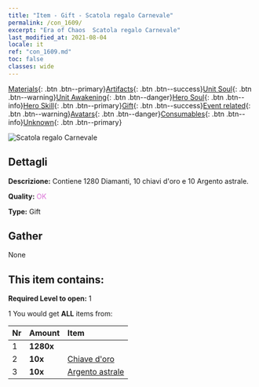 ```yaml
---
title: "Item - Gift - Scatola regalo Carnevale"
permalink: /con_1609/
excerpt: "Era of Chaos  Scatola regalo Carnevale"
last_modified_at: 2021-08-04
locale: it
ref: "con_1609.md"
toc: false
classes: wide
---
```

 [Materials](/ItemsIT/){: .btn .btn--primary}[Artifacts](/ItemsIT/Artifacts/){: .btn .btn--success}[Unit Soul](/ItemsIT/UnitSoul/){: .btn .btn--warning}[Unit Awakening](/ItemsIT/UnitAwakening/){: .btn .btn--danger}[Hero Soul](/ItemsIT/HeroSoul/){: .btn .btn--info}[Hero Skill](/ItemsIT/HeroSkill/){: .btn .btn--primary}[Gift](/ItemsIT/Gift/){: .btn .btn--success}[Event related](/ItemsIT/Events/){: .btn .btn--warning}[Avatars](/ItemsIT/Avatars/){: .btn .btn--danger}[Consumables](/ItemsIT/Consumables/){: .btn .btn--info}[Unknown](/ItemsIT/Unknown/){: .btn .btn--primary}

 ![Scatola regalo Carnevale](/images/t/i_907225.png)

## Dettagli
 **Descrizione:** Contiene 1280 Diamanti, 10 chiavi d'oro e 10 Argento astrale.

 **Quality:** <span style="color: #DA70D6">OK</span>

 **Type:** Gift

## Gather

  None

## This item contains:

 **Required Level to open:** 1

 1 You would get **ALL** items  from:

  | Nr | Amount |     Item    |
  |:---|:-------|:------------|
  | 1 |  **1280x** | <i class="fas fa-gem"/> |  | 
  | 2 |  **10x** | [Chiave d'oro](/ItemsIT/con_783/) |  | 
  | 3 |  **10x** | [Argento astrale](/ItemsIT/con_969/) |  | 
